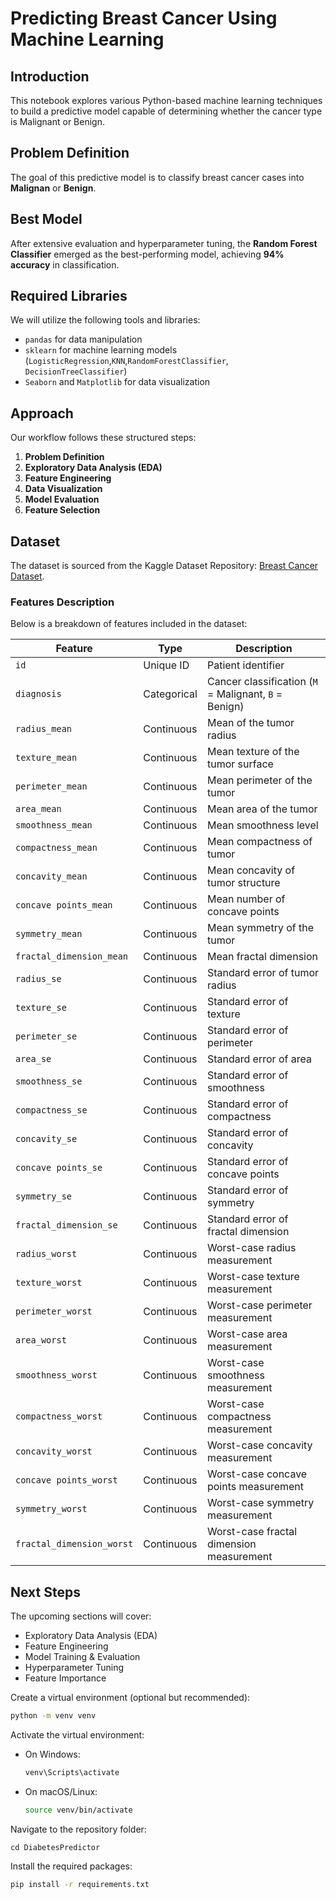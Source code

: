 # Predicting Breast Cancer Using Machine Learning

## Introduction
This notebook explores various Python-based machine learning techniques to build a predictive model capable of determining whether the cancer type is Malignant or Benign.

## Problem Definition
The goal of this predictive model is to classify breast cancer cases into **Malignan** or **Benign**.

## Best Model
After extensive evaluation and hyperparameter tuning, the **Random Forest Classifier** emerged as the best-performing model, achieving **94% accuracy** in classification.

## Required Libraries
We will utilize the following tools and libraries:
- `pandas` for data manipulation
- `sklearn` for machine learning models (`LogisticRegression`,`KNN`,`RandomForestClassifier`, `DecisionTreeClassifier`)
- `Seaborn` and `Matplotlib` for data visualization

## Approach
Our workflow follows these structured steps:
1. **Problem Definition**
2. **Exploratory Data Analysis (EDA)**
3. **Feature Engineering**
4. **Data Visualization**
5. **Model Evaluation**
6. **Feature Selection**

## Dataset
The dataset is sourced from the Kaggle Dataset Repository: [Breast Cancer Dataset](https://www.kaggle.com/datasets/yasserh/breast-cancer-dataset).

### Features Description
Below is a breakdown of features included in the dataset:

| Feature                  | Type        | Description                                      |
|--------------------------|------------|--------------------------------------------------|
| `id`                     | Unique ID  | Patient identifier                              |
| `diagnosis`              | Categorical | Cancer classification (`M` = Malignant, `B` = Benign) |
| `radius_mean`            | Continuous  | Mean of the tumor radius                        |
| `texture_mean`           | Continuous  | Mean texture of the tumor surface               |
| `perimeter_mean`         | Continuous  | Mean perimeter of the tumor                     |
| `area_mean`              | Continuous  | Mean area of the tumor                          |
| `smoothness_mean`        | Continuous  | Mean smoothness level                           |
| `compactness_mean`       | Continuous  | Mean compactness of tumor                       |
| `concavity_mean`         | Continuous  | Mean concavity of tumor structure               |
| `concave points_mean`    | Continuous  | Mean number of concave points                   |
| `symmetry_mean`          | Continuous  | Mean symmetry of the tumor                      |
| `fractal_dimension_mean` | Continuous  | Mean fractal dimension                          |
| `radius_se`              | Continuous  | Standard error of tumor radius                  |
| `texture_se`             | Continuous  | Standard error of texture                       |
| `perimeter_se`           | Continuous  | Standard error of perimeter                     |
| `area_se`                | Continuous  | Standard error of area                          |
| `smoothness_se`          | Continuous  | Standard error of smoothness                    |
| `compactness_se`         | Continuous  | Standard error of compactness                   |
| `concavity_se`           | Continuous  | Standard error of concavity                     |
| `concave points_se`      | Continuous  | Standard error of concave points                |
| `symmetry_se`            | Continuous  | Standard error of symmetry                      |
| `fractal_dimension_se`   | Continuous  | Standard error of fractal dimension             |
| `radius_worst`           | Continuous  | Worst-case radius measurement                   |
| `texture_worst`          | Continuous  | Worst-case texture measurement                  |
| `perimeter_worst`        | Continuous  | Worst-case perimeter measurement                |
| `area_worst`             | Continuous  | Worst-case area measurement                     |
| `smoothness_worst`       | Continuous  | Worst-case smoothness measurement               |
| `compactness_worst`      | Continuous  | Worst-case compactness measurement              |
| `concavity_worst`        | Continuous  | Worst-case concavity measurement                |
| `concave points_worst`   | Continuous  | Worst-case concave points measurement           |
| `symmetry_worst`         | Continuous  | Worst-case symmetry measurement                 |
| `fractal_dimension_worst`| Continuous  | Worst-case fractal dimension measurement        |

## Next Steps
The upcoming sections will cover:
- Exploratory Data Analysis (EDA)
- Feature Engineering
- Model Training & Evaluation
- Hyperparameter Tuning
- Feature Importance

Create a virtual environment (optional but recommended):

```sh
python -m venv venv
```

Activate the virtual environment:

- On Windows:
  ```sh
  venv\Scripts\activate
  ```
- On macOS/Linux:
  ```sh
  source venv/bin/activate
  ```

Navigate to the repository folder:

```
cd DiabetesPredictor
```

Install the required packages:

```sh
pip install -r requirements.txt
